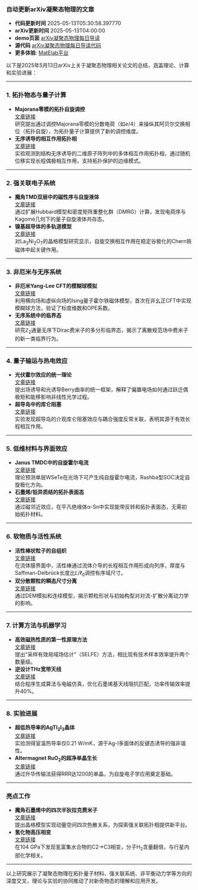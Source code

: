 ### 自动更新arXiv凝聚态物理的文章
  - **代码更新时间** 2025-05-13T05:30:58.397770
  - **arXiv更新时间** 2025-05-13T04:00:00
  - **demo页面** [arXiv凝聚态物理每日导读](https://iopwsy.github.io/arXiv_cond-mat/)
  - **源代码** [arXiv凝聚态物理每日导读代码](https://github.com/iopwsy/arXiv_cond-mat/)
  - **更多体验**: [MatElab平台](https://in.iphy.ac.cn/eln/#/recday)

以下是2025年5月13日arXiv上关于凝聚态物理相关论文的总结，涵盖理论、计算和实验进展：

---

### **1. 拓扑物态与量子计算**
- **Majorana零模的拓扑自旋调控**  
  [文章链接](https://arxiv.org/abs/2505.06334)  
  研究提出通过调控Majorana零模的分数电荷（如$e/4$）来操纵其阿贝尔交换相位（拓扑自旋），为拓扑量子计算提供了新的调控维度。  
- **无序诱导的相互作用拓扑相**  
  [文章链接](https://arxiv.org/abs/2505.06286)  
  实验观测到结构无序诱导的二维原子阵列中的多体相互作用拓扑相，通过随机位移实现长程偶极相互作用，支持拓扑保护的边缘模式。

---

### **2. 强关联电子系统**
- **魔角TMD双层中的磁性序与自旋液体**  
  [文章链接](https://arxiv.org/abs/2505.06339)  
  通过扩展Hubbard模型和密度矩阵重整化群（DMRG）计算，发现电荷序与Kagomé几何下的量子自旋液体共存态。  
- **镍基超导体的多轨道模型**  
  [文章链接](https://arxiv.org/abs/2505.07341)  
  对La$_3$Ni$_2$O$_7$的晶格模型研究显示，自旋交换相互作用在稳定谷极化的Chern铁磁体中起关键作用。

---

### **3. 非厄米与无序系统**
- **非厄米Yang-Lee CFT的模糊球模拟**  
  [文章链接](https://arxiv.org/abs/2505.06342)  
  利用横向场和虚纵向场的Ising量子霍尔铁磁体模型，首次在非幺正CFT中实现模糊球方法，验证了标度维数和OPE系数。  
- **无序系统中的临界态**  
  [文章链接](https://arxiv.org/abs/2505.06689)  
  研究$\mathbb{Z}_2$通量无序下Dirac费米子的多分形临界态，揭示了离散规范场中费米子的新一类临界行为。

---

### **4. 量子输运与热电效应**
- **光伏霍尔效应的统一理论**  
  [文章链接](https://arxiv.org/abs/2505.07189)  
  提出场诱导和光诱导Berry曲率的统一框架，解释了偏置电场如何通过跃迁偶极矩和能移影响非线性光学过程。  
- **超导岛中的库仑阻塞**  
  [文章链接](https://arxiv.org/abs/2505.07593)  
  实验发现超导岛的介观库仑阻塞效应与耦合强度反常关联，表明其源于有效长程相互作用。

---

### **5. 低维材料与界面效应**
- **Janus TMDC中的自旋霍尔电流**  
  [文章链接](https://arxiv.org/abs/2505.06622)  
  理论预测单层WSeTe在光场下可产生纯自旋霍尔电流，Rashba型SOC决定自旋极化方向。  
- **石墨烯/铅异质结的拓扑表面态**  
  [文章链接](https://arxiv.org/abs/2505.07250)  
  通过磁邻近效应，在平凡绝缘体α-Sn中实现能带反转和拓扑表面态，无需初始拓扑材料。

---

### **6. 软物质与活性系统**
- **活性棒状粒子的自组织**  
  [文章链接](https://arxiv.org/abs/2505.06783)  
  在流体膜界面中，活性棒通过流体介导的长程相互作用形成向列序，厚度与Saffman-Delbrück长度比$L/\ell_0$调控有序域尺寸。  
- **双分散颗粒的瞬态尺寸分离**  
  [文章链接](https://arxiv.org/abs/2505.06568)  
  通过DEM模拟和连续模型，揭示颗粒形状与初始构型对对流-扩散分离动力学的影响。

---

### **7. 计算方法与机器学习**
- **高效磁热性质的第一性原理方法**  
  [文章链接](https://arxiv.org/abs/2505.06431)  
  提出“采样有效局域场估计”（SELFE）方法，相比现有技术样本效率提升两个数量级。  
- **逆设计THz宽带天线**  
  [文章链接](https://arxiv.org/abs/2505.06480)  
  结合程序生成算法与电磁仿真，优化石墨烯基天线阻抗匹配，功率传输效率提升40%。

---

### **8. 实验进展**
- **超低热导率的AgTl$_2$I$_3$晶体**  
  [文章链接](https://arxiv.org/abs/2505.06926)  
  实验测得室温热导率仅0.21 W/mK，源于Ag-I多面体的反键态诱导的强非谐性。  
- **Altermagnet RuO$_2$的超净单晶生长**  
  [文章链接](https://arxiv.org/abs/2505.07201)  
  通过升华传输法获得RRR达1200的单晶，为自旋电子学应用奠定基础。

---

### **亮点工作**
- **魔角石墨烯中的四次半狄拉克费米子**  
  [文章链接](https://arxiv.org/abs/2505.06479)  
  提出晶格模型实现动量空间四次色散关系，为探索强关联拓扑相提供新平台。  
- **氢化物高压相变**  
  [文章链接](https://arxiv.org/abs/2505.07091)  
  在104 GPa下发现氢富集水合物的C2→C3相变，分子H$_2$含量翻倍，与行星内部化学相关。

---

以上研究展示了凝聚态物理在拓扑量子材料、强关联系统、非平衡动力学等方向的深度交叉，理论与实验的协同推动了对新奇物态的理解和应用开发。